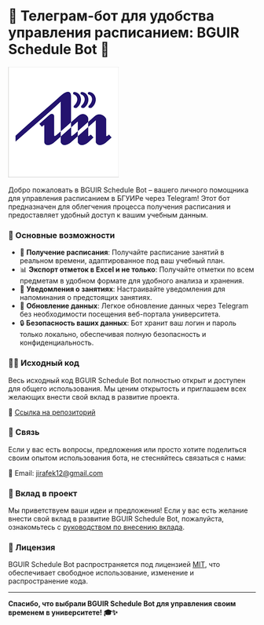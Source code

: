 # 📅 Телеграм-бот для удобства управления расписанием: BGUIR Schedule Bot 🤖

![BGUIR Schedule Bot Logo](./bguir_schedule_bot_logo.png)

Добро пожаловать в BGUIR Schedule Bot – вашего личного помощника для управления расписанием в БГУИРе через Telegram!
Этот бот предназначен для облегчения процесса получения расписания и предоставляет удобный доступ к вашим учебным
данным.

### 🚀 Основные возможности

- 📆 **Получение расписания**: Получайте расписание занятий в реальном времени, адаптированное под ваш учебный план.
- 📊 **Экспорт отметок в Excel и не только**: Получайте отметки по всем предметам в удобном формате для удобного анализа
  и хранения.
- 🔔 **Уведомления о занятиях**: Настраивайте уведомления для напоминания о предстоящих занятиях.
- 🔄 **Обновление данных**: Легкое обновление данных через Telegram без необходимости посещения веб-портала университета.
- 🔒 **Безопасность ваших данных**: Бот хранит ваш логин и пароль только локально, обеспечивая полную безопасность и
  конфиденциальность.

### 👩‍💻 Исходный код

Весь исходный код BGUIR Schedule Bot полностью открыт и доступен для общего использования. Мы ценим открытость и
приглашаем всех желающих внести свой вклад в развитие проекта.

🔗 [Ссылка на репозиторий](https://github.com/Jirafek/BSUIR_schedule_bot)

### 📧 Связь

Если у вас есть вопросы, предложения или просто хотите поделиться своим опытом использования бота, не стесняйтесь
связаться с нами:

📧 Email: jirafek12@gmail.com

### 🤝 Вклад в проект

Мы приветствуем ваши идеи и предложения! Если у вас есть желание внести свой вклад в развитие BGUIR Schedule Bot,
пожалуйста, ознакомьтесь с [руководством по внесению вклада](CONTRIBUTING.md).

### 📄 Лицензия

BGUIR Schedule Bot распространяется под лицензией [MIT](LICENSE), что обеспечивает свободное использование, изменение и
распространение кода.

---

**Спасибо, что выбрали BGUIR Schedule Bot для управления своим временем в университете! 🎓✨**
